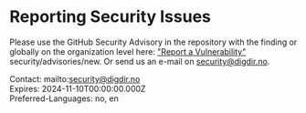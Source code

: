 # Reporting Security Issues

Please use the GitHub Security Advisory in the repository with the finding or globally on the organization level here: ["Report a Vulnerability"](/security/advisories/new) security/advisories/new. Or send us an e-mail on <a href = "mailto: security@digdir.no">security@digdir.no</a>.

Contact: mailto:security@digdir.no  
Expires: 2024-11-10T00:00:00.000Z  
Preferred-Languages: no, en
